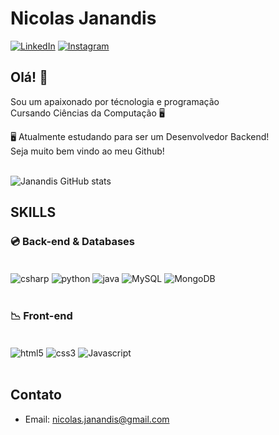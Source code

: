 
# **Nicolas Janandis**
[![LinkedIn](https://img.shields.io/badge/LinkedIn-0077B5?style=for-the-badge&logo=linkedin&logoColor=white)](https://www.linkedin.com/in/nicolas-janandis-a25576224/)
[![Instagram](https://img.shields.io/badge/Instagram-E4405F?style=for-the-badge&logo=instagram&logoColor=white)](https://www.instagram.com/nicolasjnds/)

## **Olá!** 👋

Sou um apaixonado por técnologia e programação<br> 
Cursando Ciências da Computação 🖥️


🖥️   Atualmente estudando para ser um Desenvolvedor Backend!<br>
Seja muito bem vindo ao meu Github!

<br>![Janandis GitHub stats](https://github-readme-stats.vercel.app/api?username=devjanandis&show_icons=true&theme=onedark)

## SKILLS


### 💿 **Back-end & Databases**
<div class="Back" style "display: inline_block"><br/>
<img align="center" alt="csharp" src="https://img.shields.io/badge/C%23-239120?style=for-the-badge&logo=c-sharp&logoColor=white">
<img align="center" alt="python" src="https://img.shields.io/badge/Python-3776AB?style=for-the-badge&logo=python&logoColor=white">
<img align="center" alt="java" src="https://img.shields.io/badge/Java-ED8B00?style=for-the-badge&logo=openjdk&logoColor=white">
<img align="center" alt="MySQL" src="https://img.shields.io/badge/MySQL-00000F?style=for-the-badge&logo=mysql&logoColor=white">
<img align="center" alt="MongoDB" src=https://img.shields.io/badge/MongoDB-4EA94B?style=for-the-badge&logo=mongodb&logoColor=white>
</div><br>

### 📉 **Front-end**<br>
<div class="Front" style "display: inline_block"><br>
<img align="center" alt="html5" src="https://img.shields.io/badge/HTML5-E34F26?style=for-the-badge&logo=html5&logoColor=white">
<img align="center" alt="css3" src="https://img.shields.io/badge/CSS3-1572B6?style=for-the-badge&logo=css3&logoColor=white">
<img align="center" alt="Javascript" src="https://img.shields.io/badge/JavaScript-323330?style=for-the-badge&logo=javascript&logoColor=F7DF1E">
</div><br>

## Contato

- Email: nicolas.janandis@gmail.com
